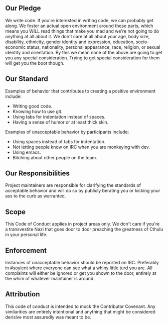 ## Our Pledge

We write code. If you're interested in writing code, we can probably get along. We foster an actual open environment around these parts, which means you WILL read things that make you mad and we're not going to do anything at all about it. We don't care at all about your age, body size, disability, ethnicity, gender identity and expression, education, socio-economic status, nationality, personal appearance, race, religion, or sexual identity and orientation. By this we mean none of the above are going to get you any special consideration. Trying to get special consideration for them will get you the boot though.

## Our Standard

Examples of behavior that contributes to creating a positive environment include:

* Writing good code.
* Knowing how to use git.
* Using tabs for indentation instead of spaces.
* Having a sense of humor or at least thick skin.

Examples of unacceptable behavior by participants include:

* Using spaces instead of tabs for indentation.
* Not letting people know on IRC when you are monkeying with dev.
* Using emacs.
* Bitching about other people on the team.

## Our Responsibilities

Project maintainers are responsible for clarifying the standards of acceptable behavior and will do so by publicly berating you or kicking your ass to the curb as warranted.

## Scope

This Code of Conduct applies in project areas only. We don't care if you're a transvestite Nazi that goes door to door preaching the greatness of Cthulu in your personal life.

## Enforcement

Instances of unacceptable behavior should be reported on IRC. Preferably in #soylent where everyone can see what a whiny little turd you are. All complaints will either be ignored or get you shown to the door, entirely at the whim of whatever maintainer is around.

## Attribution

This code of conduct is intended to mock the Contributor Covenant. Any similarities are entirely intentional and anything that might be considered derisive most assuredly was meant to be.
